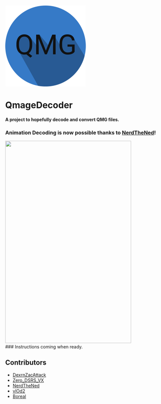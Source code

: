 <img src="QMGDecoderIcon.png" width="256" height="256"></img>
# QmageDecoder
#### A project to hopefully decode and convert QMG files.

### Animation Decoding is now possible thanks to [NerdTheNed](https://github.com/NeRdTheNed)!
<img src="https://github.com/DexrnZacAttack/QmageDecoder/assets/60078656/d4cbea3d-1e8e-44d8-a882-51e8ca3c97a5" width="400" height="640">
<br>
### Instructions coming when ready.


## Contributors
- [DexrnZacAttack](https://github.com/DexrnZacAttack)
- [Zero_DSRS_VX](https://github.com/PhoenixVX)
- [NerdTheNed](https://github.com/NeRdTheNed)
- [vlOd2](https://github.com/vlOd2)
- [Boreal](https://github.com/bor-real)

